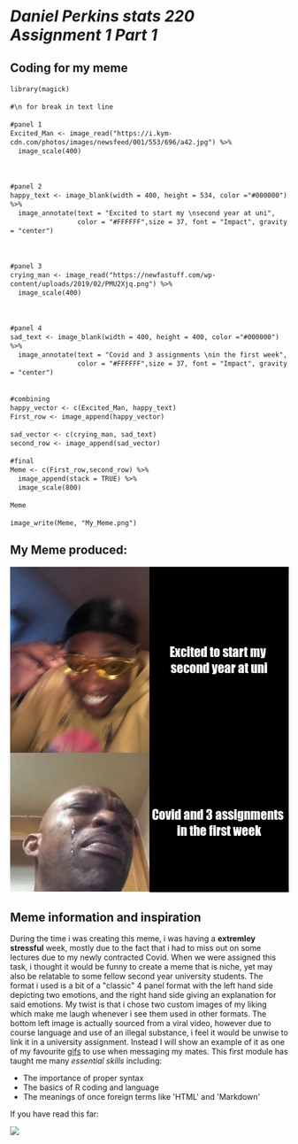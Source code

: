 # *Daniel Perkins stats 220 Assignment 1 Part 1*
## **Coding for my meme**
``` 
library(magick)

#\n for break in text line

#panel 1
Excited_Man <- image_read("https://i.kym-cdn.com/photos/images/newsfeed/001/553/696/a42.jpg") %>%
  image_scale(400)



#panel 2
happy_text <- image_blank(width = 400, height = 534, color ="#000000") %>% 
  image_annotate(text = "Excited to start my \nsecond year at uni",
                 color = "#FFFFFF",size = 37, font = "Impact", gravity = "center") 



#panel 3 
crying_man <- image_read("https://newfastuff.com/wp-content/uploads/2019/02/PMU2Xjq.png") %>%
  image_scale(400)



#panel 4
sad_text <- image_blank(width = 400, height = 400, color ="#000000") %>% 
  image_annotate(text = "Covid and 3 assignments \nin the first week",
                 color = "#FFFFFF",size = 37, font = "Impact", gravity = "center")


#combining 
happy_vector <- c(Excited_Man, happy_text)
First_row <- image_append(happy_vector)

sad_vector <- c(crying_man, sad_text)
second_row <- image_append(sad_vector)

#final
Meme <- c(First_row,second_row) %>%
  image_append(stack = TRUE) %>%
  image_scale(800)

Meme

image_write(Meme, "My_Meme.png")
```

## **My Meme produced:**
![](My_Meme.png)

## Meme information and inspiration
During the time i was creating this meme, i was having a **extremley stressful** week, mostly due to the fact that i had to miss out on some lectures due to my newly contracted Covid. When we were assigned this task, i thought it would be funny to create a meme that is niche, yet may also be relatable to some fellow second year university students.
The format i used is a bit of a "classic" 4 panel format with the left hand side depicting two emotions, and the right hand side giving an explanation for said emotions. My twist is that i chose two custom images of my liking which make me laugh whenever i see them used in other formats. The bottom left image is actually sourced from a 
viral video, however due to course language and use of an illegal substance, i feel it would be unwise to link it in a university assignment. Instead I will show an example of it as one of my favourite [gifs](https://c.tenor.com/do8q_eYrsW4AAAAC/crying-black-guy-meme.gif) to use when messaging my mates.
This first module has taught me many *essential skills* including:
* The importance of proper syntax
* The basics of R coding and language
* The meanings of once foreign terms like 'HTML' and 'Markdown' 



If you have read this far:

![](http://www.reactiongifs.com/r/2013/10/thanks.gif)
